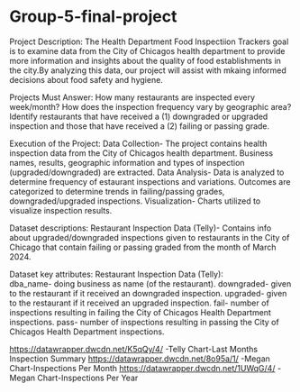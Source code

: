 # Group-5-final-project
Project Description:
The Health Department Food Inspectiion Trackers goal is to examine data from the City of Chicagos health department to provide more information and insights about the quality of food establishments in the city.By analyzing this data, our project will assist with mkaing informed decisions about food safety and hygiene. 

Projects Must Answer: 
How many restaurants are inspected every week/month?
How does the inspection frequency vary by geographic area?
Identify restaurants that have received a (1) downgraded or upgraded inspection and those that have received a (2) failing or passing grade.

Execution of the Project: 
Data Collection- The project contains health inspection data from the City of Chicagos health department. Business names, results, geographic information and types of inspection (upgraded/downgraded) are extracted.
Data Analysis- Data is analyzed to determine frequency of estaurant inspections and variations. Outcomes are categorized to determine trends in failing/passing grades, downgraded/upgraded inspections.
Visualization- Charts utilized to visualize inspection results.

Dataset descriptions:
Restaurant Inspection Data (Telly)- Contains info about upgraded/downgraded inspections given to restaurants in the City of Chicago that contain failing or passing graded from the month of March 2024.

Dataset key attributes:
  Restaurant Inspection Data (Telly):  
    dba_name- doing business as name (of the restaurant).
    downgraded- given to the restaurant if it received an downgraded inspection.
    upgraded- given to the restaurant if it received an upgraded inspection.
    fail- number of inspections resulting in failing the City of Chicagos Health Department inspections.
    pass- number of inspections resulting in passing the City of Chicagos Health Department inspections.

https://datawrapper.dwcdn.net/K5qQy/4/   -Telly Chart-Last Months Inspection Summary
https://datawrapper.dwcdn.net/8o95a/1/   -Megan Chart-Inspections Per Month
https://datawrapper.dwcdn.net/1UWqG/4/   -Megan Chart-Inspections Per Year
